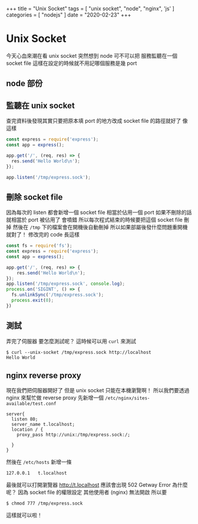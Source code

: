 +++
title = "Unix Socket"
tags = [ "unix socket", "node", "nginx", 'js' ]
categories = [ "nodejs" ]
date = "2020-02-23"
+++

# Unix Socket
今天心血來潮在看 unix socket
突然想到 node 可不可以把 服務監聽在一個 socket file
這樣在設定的時候就不用記哪個服務是幾 port

## node 部份
## 監聽在 unix socket
查完資料後發現其實只要把原本填 port 的地方改成 socket file 的路徑就好了
像這樣
```js
const express = require('express');
const app = express();

app.get('/', (req, res) => {
  res.send('Hello World\n');
});

app.listen('/tmp/express.sock');
```

## 刪除 socket file
因為每次的 listen 都會新增一個 socket file
相當於佔用一個 port 
如果不刪除的話就相當於 port 被佔用了
會噴錯
所以每次程式結束的時候要把這個 socket file 刪掉
然後在 `/tmp` 下的檔案會在開機後自動刪掉
所以如果部屬後發什麼問題重開機就對了！
修改完的 code 長這樣
```js
const fs = require('fs');
const express = require('express');
const app = express();

app.get('/', (req, res) => {
    res.send('Hello World\n');
});
app.listen('/tmp/express.sock', console.log);
process.on('SIGINT', () => {
  fs.unlinkSync('/tmp/express.sock');
  process.exit(0);
})
```

## 測試
弄完了伺服器
要怎麼測試呢？
這時候可以用 `curl` 來測試
```
$ curl --unix-socket /tmp/express.sock http://localhost
Hello World
```

## nginx reverse proxy 
現在我們把伺服器開好了
但是 unix socket 只能在本機瀏覽啊！
所以我們要透過 nginx 來幫忙做 reverse proxy
先新增一個 `/etc/nginx/sites-available/test.conf`
```
server{
  listen 80;
  server_name t.localhost;
  location / {
    proxy_pass http://unix:/tmp/express.sock:/;
 
  }
}
```

然後在 `/etc/hosts` 新增一條
```
127.0.0.1	t.localhost
```
最後就可以打開瀏覽器 http://t.localhost
應該會出現 502 Getway Error
為什麼呢？
因為 socket file 的權限設定
其他使用者 (nginx) 無法開啟
所以要
```
$ chmod 777 /tmp/express.sock
```
這樣就可以啦！
